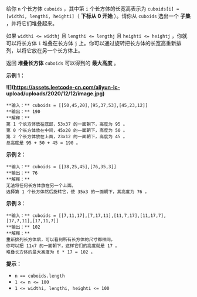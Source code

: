 给你 `n` 个长方体 `cuboids` ，其中第 `i` 个长方体的长宽高表示为 `cuboids[i] = [widthi, lengthi,
heighti]`（ **下标从 0 开始** ）。请你从 `cuboids` 选出一个 **子集** ，并将它们堆叠起来。

如果 `widthi <= widthj` 且 `lengthi <= lengthj` 且 `heighti <= heightj` ，你就可以将长方体
`i` 堆叠在长方体 `j` 上。你可以通过旋转把长方体的长宽高重新排列，以将它放在另一个长方体上。

返回 **堆叠长方体** `cuboids` 可以得到的 **最大高度** 。

**示例 1：**

**![](https://assets.leetcode-cn.com/aliyun-lc-
upload/uploads/2020/12/12/image.jpg)**

    
    
    **输入：** cuboids = [[50,45,20],[95,37,53],[45,23,12]]
    **输出：** 190
    **解释：**
    第 1 个长方体放在底部，53x37 的一面朝下，高度为 95 。
    第 0 个长方体放在中间，45x20 的一面朝下，高度为 50 。
    第 2 个长方体放在上面，23x12 的一面朝下，高度为 45 。
    总高度是 95 + 50 + 45 = 190 。
    

**示例 2：**

    
    
    **输入：** cuboids = [[38,25,45],[76,35,3]]
    **输出：** 76
    **解释：**
    无法将任何长方体放在另一个上面。
    选择第 1 个长方体然后旋转它，使 35x3 的一面朝下，其高度为 76 。
    

**示例 3：**

    
    
    **输入：** cuboids = [[7,11,17],[7,17,11],[11,7,17],[11,17,7],[17,7,11],[17,11,7]]
    **输出：** 102
    **解释：**
    重新排列长方体后，可以看到所有长方体的尺寸都相同。
    你可以把 11x7 的一面朝下，这样它们的高度就是 17 。
    堆叠长方体的最大高度为 6 * 17 = 102 。
    

**提示：**

  * `n == cuboids.length`
  * `1 <= n <= 100`
  * `1 <= widthi, lengthi, heighti <= 100`

